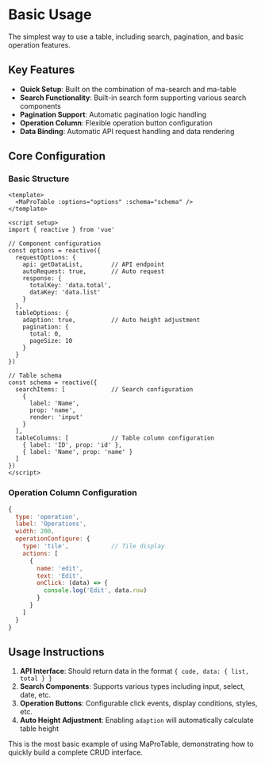 # Basic Usage

The simplest way to use a table, including search, pagination, and basic operation features.

<DemoPreview dir="demos/ma-pro-table-examples/basic" />

## Key Features

- **Quick Setup**: Built on the combination of ma-search and ma-table
- **Search Functionality**: Built-in search form supporting various search components
- **Pagination Support**: Automatic pagination logic handling
- **Operation Column**: Flexible operation button configuration
- **Data Binding**: Automatic API request handling and data rendering

## Core Configuration

### Basic Structure
```vue
<template>
  <MaProTable :options="options" :schema="schema" />
</template>

<script setup>
import { reactive } from 'vue'

// Component configuration
const options = reactive({
  requestOptions: {
    api: getDataList,        // API endpoint
    autoRequest: true,       // Auto request
    response: {
      totalKey: 'data.total',
      dataKey: 'data.list'
    }
  },
  tableOptions: {
    adaption: true,          // Auto height adjustment
    pagination: {
      total: 0,
      pageSize: 10
    }
  }
})

// Table schema
const schema = reactive({
  searchItems: [             // Search configuration
    {
      label: 'Name',
      prop: 'name',
      render: 'input'
    }
  ],
  tableColumns: [            // Table column configuration
    { label: 'ID', prop: 'id' },
    { label: 'Name', prop: 'name' }
  ]
})
</script>
```

### Operation Column Configuration
```javascript
{
  type: 'operation',
  label: 'Operations',
  width: 200,
  operationConfigure: {
    type: 'tile',            // Tile display
    actions: [
      {
        name: 'edit',
        text: 'Edit',
        onClick: (data) => {
          console.log('Edit', data.row)
        }
      }
    ]
  }
}
```

## Usage Instructions

1. **API Interface**: Should return data in the format `{ code, data: { list, total } }`
2. **Search Components**: Supports various types including input, select, date, etc.
3. **Operation Buttons**: Configurable click events, display conditions, styles, etc.
4. **Auto Height Adjustment**: Enabling `adaption` will automatically calculate table height

This is the most basic example of using MaProTable, demonstrating how to quickly build a complete CRUD interface.